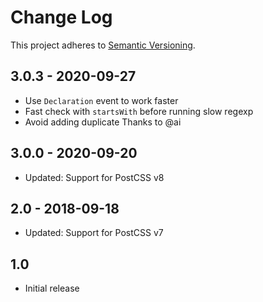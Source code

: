 # Change Log

This project adheres to [Semantic Versioning](http://semver.org/).

## 3.0.3 - 2020-09-27

- Use `Declaration` event to work faster
- Fast check with `startsWith` before running slow regexp
- Avoid adding duplicate
  Thanks to @ai

## 3.0.0 - 2020-09-20

* Updated: Support for PostCSS v8

## 2.0 - 2018-09-18

* Updated: Support for PostCSS v7

## 1.0

* Initial release
